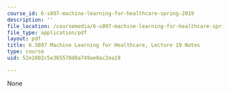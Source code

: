 ```yaml
---
course_id: 6-s897-machine-learning-for-healthcare-spring-2019
description: ''
file_location: /coursemedia/6-s897-machine-learning-for-healthcare-spring-2019/52e2802c5e365578d8a749ae0ac2ea19_MIT6_S897S19_lec19note.pdf
file_type: application/pdf
layout: pdf
title: 6.S897 Machine Learning for Healthcare, Lecture 19 Notes
type: course
uid: 52e2802c5e365578d8a749ae0ac2ea19

---
```

None
